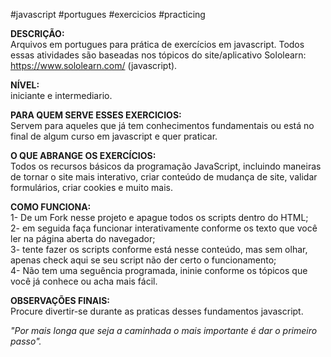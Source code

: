 #javascript #portugues #exercicios #practicing

<strong>DESCRIÇÃO:</strong><br/>
Arquivos em portugues para prática de exercícios em javascript.
Todos essas atividades são baseadas nos tópicos do site/aplicativo Sololearn: https://www.sololearn.com/ (javascript).

<strong>NÍVEL:</strong><br/>
iniciante e intermediario.

<strong>PARA QUEM SERVE ESSES EXERCICIOS:</strong><br/>
Servem para aqueles que já tem conhecimentos fundamentais ou está no final de algum curso em javascript e quer praticar.

<strong>O QUE ABRANGE OS EXERCÍCIOS:</strong><br/>
Todos os recursos básicos da programação JavaScript, incluindo maneiras de tornar o site mais interativo, criar conteúdo de mudança de site, validar formulários, criar cookies e muito mais.

<strong>COMO FUNCIONA:</strong><br/>
1- De um Fork nesse projeto e apague todos os scripts dentro do HTML;<br/>
2- em seguida faça funcionar interativamente conforme os texto que você ler na página aberta do navegador;<br/>
3- tente fazer os scripts conforme está nesse conteúdo, mas sem olhar, apenas check aqui se seu script não der certo o funcionamento;<br/>
4- Não tem uma seguência programada, ininie conforme os tópicos que você já conhece ou acha mais fácil.

<strong>OBSERVAÇÕES FINAIS: </strong><br/>
Procure divertir-se durante as praticas desses fundamentos javascript.

<i>"Por mais longa que seja a caminhada o mais importante é dar o primeiro passo".</i>
